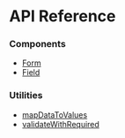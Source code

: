 # API Reference

### Components

* [Form](api/Form.md)
* [Field](api/Field.md)

### Utilities

* [mapDataToValues](api/utils/mapDataToValues.md)
* [validateWithRequired](api/utils/validateWithRequired.md)
